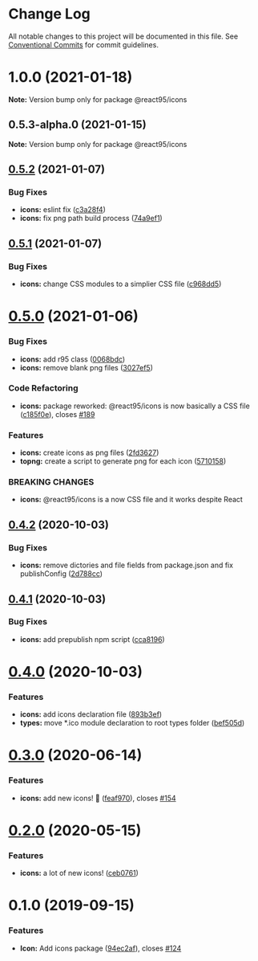# Change Log

All notable changes to this project will be documented in this file.
See [Conventional Commits](https://conventionalcommits.org) for commit guidelines.

# 1.0.0 (2021-01-18)

**Note:** Version bump only for package @react95/icons





## 0.5.3-alpha.0 (2021-01-15)

**Note:** Version bump only for package @react95/icons





## [0.5.2](https://github.com/React95/React95/compare/@react95/icons@0.5.1...@react95/icons@0.5.2) (2021-01-07)


### Bug Fixes

* **icons:** eslint fix ([c3a28f4](https://github.com/React95/React95/commit/c3a28f4325e5d2fc064e27e101a17158f8d87d07))
* **icons:** fix png path build process ([74a9ef1](https://github.com/React95/React95/commit/74a9ef1dbe1055e6c8dc350f5f6940f7edd283aa))





## [0.5.1](https://github.com/React95/React95/compare/@react95/icons@0.5.0...@react95/icons@0.5.1) (2021-01-07)


### Bug Fixes

* **icons:** change CSS modules to a simplier CSS file ([c968dd5](https://github.com/React95/React95/commit/c968dd52b8f9c1981082b3da119b42641199054d))





# [0.5.0](https://github.com/React95/React95/compare/@react95/icons@0.4.2...@react95/icons@0.5.0) (2021-01-06)


### Bug Fixes

* **icons:** add r95 class ([0068bdc](https://github.com/React95/React95/commit/0068bdcd9caaa6fe3c8e0235035754cc82fdedec))
* **icons:** remove blank png files ([3027ef5](https://github.com/React95/React95/commit/3027ef56411285fb9c9d032c2743901cc3593ea2))


### Code Refactoring

* **icons:** package reworked: @react95/icons is now basically a CSS file ([c185f0e](https://github.com/React95/React95/commit/c185f0edd196469b4e1ad1972d85fa50a2fef929)), closes [#189](https://github.com/React95/React95/issues/189)


### Features

* **icons:** create icons as png files ([2fd3627](https://github.com/React95/React95/commit/2fd362706dcb3be40c22885844d5d4eb194b4a2e))
* **topng:** create a script to generate png for each icon ([5710158](https://github.com/React95/React95/commit/5710158efc398cf7443bce3ec2bd689b49f89e13))


### BREAKING CHANGES

* **icons:** @react95/icons is a now CSS file and it works despite React





## [0.4.2](https://github.com/React95/React95/compare/@react95/icons@0.4.1...@react95/icons@0.4.2) (2020-10-03)


### Bug Fixes

* **icons:** remove dictories and file fields from package.json and fix publishConfig ([2d788cc](https://github.com/React95/React95/commit/2d788cccaf41517e52cffc417731cba4f7e97087))





## [0.4.1](https://github.com/React95/React95/compare/@react95/icons@0.4.0...@react95/icons@0.4.1) (2020-10-03)


### Bug Fixes

* **icons:** add prepublish npm script ([cca8196](https://github.com/React95/React95/commit/cca8196129007bb5b33ba600cec5dd6bf13c678a))





# [0.4.0](https://github.com/React95/React95/compare/@react95/icons@0.3.0...@react95/icons@0.4.0) (2020-10-03)


### Features

* **icons:** add icons declaration file ([893b3ef](https://github.com/React95/React95/commit/893b3ef7f2fd639cdc1766907e4f62608bbfd8a3))
* **types:** move *.ico module declaration to root types folder ([bef505d](https://github.com/React95/React95/commit/bef505d89fcdfcbb1da7bad855f9eb03308191ba))





# [0.3.0](https://github.com/React95/React95/compare/@react95/icons@0.2.0...@react95/icons@0.3.0) (2020-06-14)


### Features

* **icons:** add new icons! :tada: ([feaf970](https://github.com/React95/React95/commit/feaf97094bdb7da37fae82d14871286e85e74ab4)), closes [#154](https://github.com/React95/React95/issues/154)





# [0.2.0](https://github.com/React95/React95/compare/@react95/icons@0.1.0...@react95/icons@0.2.0) (2020-05-15)


### Features

* **icons:** a lot of new icons! ([ceb0761](https://github.com/React95/React95/commit/ceb07614de289fba86e837dacf7399313e4a1460))





# 0.1.0 (2019-09-15)


### Features

* **Icon:** Add icons package ([94ec2af](https://github.com/React95/React95/commit/94ec2af)), closes [#124](https://github.com/React95/React95/issues/124)
